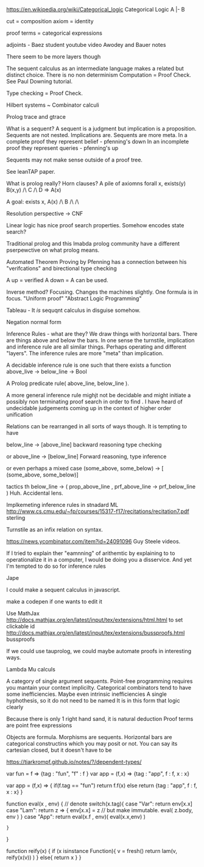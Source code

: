 
https://en.wikipedia.org/wiki/Categorical_logic
Categorical Logic
A |- B

cut = composition
axiom = identity

proof terms = categorical expressions




adjoints - 
Baez student youtube video
Awodey and Bauer notes

There seem to be more layers though



The sequent calculus as an intermediate language makes a related but distinct choice.
There is no non determinism
Computation = Proof Check.
See Paul Downing tutorial.

Type checking = Proof Check.

Hilbert systems ~ Combinator calculi

Prolog trace and gtrace

What is a sequent?
A sequent is a judgment but implication is a proposition.
Sequents are not nested. Implications are.
Sequents are more meta.
In a complete proof they represent belief - pfenning's down
In an incomplete proof they represent queries - pfenning's up

Sequents may not make sense outside of a proof tree.



See leanTAP paper.


What is prolog really?
Horn clauses?
A pile of axiomns  forall x, exists(y) B(x,y) /\ C /\ D => A(x)

A goal: exists x, A(x) /\ B /\ /\

Resolution perspective  -> CNF

Linear logic has nice proof search properties. Somehow encodes state search?


Traditional prolog and this lmabda prolog community have a different pserpewctive on what prolog means.

Automated Theorem Proving by Pfenning has a connection between his "verifcations" and birectional type checking

A up = verified
A down = A can be used.


Inverse method?
Focusing. Changes the machines slightly. One formula is in focus.
"Uniform proof"
"Abstract Logic Programming"

Tableau - It _is_ sequqnt calculus in disguise somehow.

Negation normal form



Inference Rules - what are they? We draw things with horizontal bars. There are things above and below the bars.
In one sense the turnstile, implication and inference rule are all similar things. Perhaps operating and different "layers". The inference rules are more "meta" than implication.

A decidable inference rule is one such that there exists a function
above_live -> below_line -> Bool

A Prolog predicate
rule( above_line, below_line ).

A more general inference rule mighjt not be decidable and might initiate a possibly non terminating proof search in order to find . I have heard of undecidable judgements coming up in the context of higher order unification 

Relations can be rearranged in all sorts of ways though.
It is tempting to have

below_line -> [above_line]
backward reasoning
type checking

or
above_line -> [below_line]
Forward reasoning, type inference

or even perhaps a mixed case
(some_above, some_below) -> [ (some_above, some_below)]




tactics
th below_line -> ( prop_above_line , prf_above_line ->  prf_below_line )
Huh. Accidental lens.

Implkemeting inference rules in stnadard ML http://www.cs.cmu.edu/~fp/courses/15317-f17/recitations/recitation7.pdf sterling

Turnstile as an infix relation on syntax.


https://news.ycombinator.com/item?id=24091096 Guy Steele videos.

If I tried to explain ther "eamnning" of arithemtic by explaining to to operationalize it in a computer, I would be doing you a disservice. And yet I'm tempted to do so for inference rules






Jape


I could make a sequent calculus in javascript.

make a codepen if one wants to edit it

Use MathJax 
http://docs.mathjax.org/en/latest/input/tex/extensions/html.html to set clickable id
http://docs.mathjax.org/en/latest/input/tex/extensions/bussproofs.html bussproofs


If we could use tauprolog, we could maybe automate proofs in interesting ways.

 
Lambda Mu calculs



A category of single argument sequents.
Point-free programming requires you mantain your context implicilty.
Categorical combinators tend to have some inefficiencies. Maybe even intrinsic inefficiencies
A single hyphothesis, so it do not need to be named
It is in this form that logic clearly

Because there is only 1 right hand sand, it is natural deduction
Proof terms are point free expressions


Objects are formula. Morphisms are sequents.
Horizontal bars are categorical constructins which you may posit or not.
You can say its cartesian closed, but it doesn't have to be




https://tiarkrompf.github.io/notes/?/dependent-types/


var fun = f => {tag : "fun", "f" : f  }
var app = (f,x) => {tag : "app", f : f, x : x}

var app = (f,x) => {
    if(f.tag == "fun") return f.f(x)
    else return {tag : "app", f : f, x : x}
}

function eval(x , env) { // denote
    switch(x.tag){
        case "Var":
            return env[x.x]
        case "Lam":
            return z => { 
                 env[x.x] = z // but make immutable.
                 eval( z.body, env ) }
        case "App":
            return eval(x.f , env)( eval(x.x,env) )
        
    }
}

function reify(x) {
   if (x isinstance Function){
       v = fresh()
       return lam(v,  reify(x(v)) )
   }
   else{
       return x
   }
}